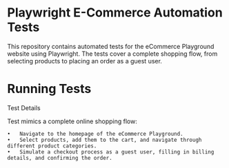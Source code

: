 # Playwright E-Commerce Automation Tests

This repository contains automated tests for the eCommerce Playground website using Playwright. The tests cover a complete shopping flow, from selecting products to placing an order as a guest user.

# Running Tests

Test Details

Test mimics a complete online shopping flow:

	•	Navigate to the homepage of the eCommerce Playground.
	•	Select products, add them to the cart, and navigate through different product categories.
	•	Simulate a checkout process as a guest user, filling in billing details, and confirming the order.